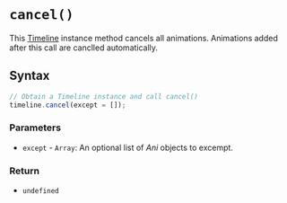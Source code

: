 # `cancel()`
This [Timeline](/firedom/api/ani/Timeline/README.md) instance method cancels all animations. Animations added after this call are canclled automatically.

## Syntax

```js
// Obtain a Timeline instance and call cancel()
timeline.cancel(except = []);
```

### Parameters
+ `except` - `Array`: An optional list of *Ani* objects to excempt.

### Return
+ `undefined`